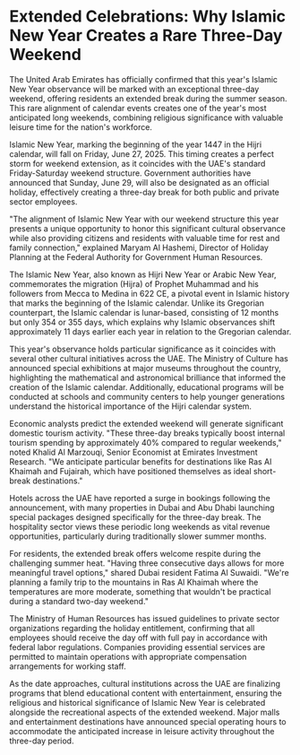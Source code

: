 # Extended Celebrations: Why Islamic New Year Creates a Rare Three-Day Weekend

The United Arab Emirates has officially confirmed that this year's Islamic New Year observance will be marked with an exceptional three-day weekend, offering residents an extended break during the summer season. This rare alignment of calendar events creates one of the year's most anticipated long weekends, combining religious significance with valuable leisure time for the nation's workforce.

Islamic New Year, marking the beginning of the year 1447 in the Hijri calendar, will fall on Friday, June 27, 2025. This timing creates a perfect storm for weekend extension, as it coincides with the UAE's standard Friday-Saturday weekend structure. Government authorities have announced that Sunday, June 29, will also be designated as an official holiday, effectively creating a three-day break for both public and private sector employees.

"The alignment of Islamic New Year with our weekend structure this year presents a unique opportunity to honor this significant cultural observance while also providing citizens and residents with valuable time for rest and family connection," explained Maryam Al Hashemi, Director of Holiday Planning at the Federal Authority for Government Human Resources.

The Islamic New Year, also known as Hijri New Year or Arabic New Year, commemorates the migration (Hijra) of Prophet Muhammad and his followers from Mecca to Medina in 622 CE, a pivotal event in Islamic history that marks the beginning of the Islamic calendar. Unlike its Gregorian counterpart, the Islamic calendar is lunar-based, consisting of 12 months but only 354 or 355 days, which explains why Islamic observances shift approximately 11 days earlier each year in relation to the Gregorian calendar.

This year's observance holds particular significance as it coincides with several other cultural initiatives across the UAE. The Ministry of Culture has announced special exhibitions at major museums throughout the country, highlighting the mathematical and astronomical brilliance that informed the creation of the Islamic calendar. Additionally, educational programs will be conducted at schools and community centers to help younger generations understand the historical importance of the Hijri calendar system.

Economic analysts predict the extended weekend will generate significant domestic tourism activity. "These three-day breaks typically boost internal tourism spending by approximately 40% compared to regular weekends," noted Khalid Al Marzouqi, Senior Economist at Emirates Investment Research. "We anticipate particular benefits for destinations like Ras Al Khaimah and Fujairah, which have positioned themselves as ideal short-break destinations."

Hotels across the UAE have reported a surge in bookings following the announcement, with many properties in Dubai and Abu Dhabi launching special packages designed specifically for the three-day break. The hospitality sector views these periodic long weekends as vital revenue opportunities, particularly during traditionally slower summer months.

For residents, the extended break offers welcome respite during the challenging summer heat. "Having three consecutive days allows for more meaningful travel options," shared Dubai resident Fatima Al Suwaidi. "We're planning a family trip to the mountains in Ras Al Khaimah where the temperatures are more moderate, something that wouldn't be practical during a standard two-day weekend."

The Ministry of Human Resources has issued guidelines to private sector organizations regarding the holiday entitlement, confirming that all employees should receive the day off with full pay in accordance with federal labor regulations. Companies providing essential services are permitted to maintain operations with appropriate compensation arrangements for working staff.

As the date approaches, cultural institutions across the UAE are finalizing programs that blend educational content with entertainment, ensuring the religious and historical significance of Islamic New Year is celebrated alongside the recreational aspects of the extended weekend. Major malls and entertainment destinations have announced special operating hours to accommodate the anticipated increase in leisure activity throughout the three-day period.

